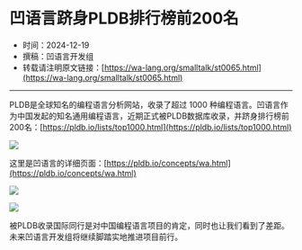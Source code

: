 # 凹语言跻身PLDB排行榜前200名

- 时间：2024-12-19
- 撰稿：凹语言开发组
- 转载请注明原文链接：[https://wa-lang.org/smalltalk/st0065.html](https://wa-lang.org/smalltalk/st0065.html)

---

PLDB是全球知名的编程语言分析网站，收录了超过 1000 种编程语言。凹语言作为中国发起的知名通用编程语言，近期正式被PLDB数据库收录，并跻身排行榜前200名：[https://pldb.io/lists/top1000.html](https://pldb.io/lists/top1000.html)

![](/st0065-01.png)

这里是凹语言的详细页面：[https://pldb.io/concepts/wa.html](https://pldb.io/concepts/wa.html)

![](/st0065-02.png)

![](/st0065-03.png)

被PLDB收录国际同行是对中国编程语言项目的肯定，同时也让我们看到了差距。未来凹语言开发组将继续脚踏实地推进项目前行。
